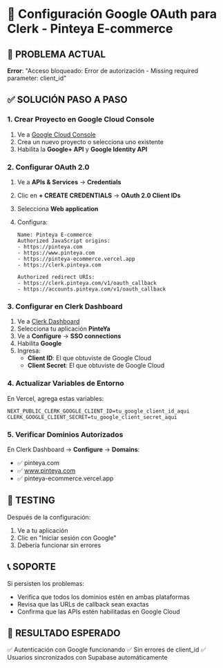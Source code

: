 # 🔐 Configuración Google OAuth para Clerk - Pinteya E-commerce

## 🚨 PROBLEMA ACTUAL

**Error**: "Acceso bloqueado: Error de autorización - Missing required parameter: client_id"

## ✅ SOLUCIÓN PASO A PASO

### **1. Crear Proyecto en Google Cloud Console**

1. Ve a [Google Cloud Console](https://console.cloud.google.com/)
2. Crea un nuevo proyecto o selecciona uno existente
3. Habilita la **Google+ API** y **Google Identity API**

### **2. Configurar OAuth 2.0**

1. Ve a **APIs & Services** → **Credentials**
2. Clic en **+ CREATE CREDENTIALS** → **OAuth 2.0 Client IDs**
3. Selecciona **Web application**
4. Configura:

   ```
   Name: Pinteya E-commerce
   Authorized JavaScript origins:
   - https://pinteya.com
   - https://www.pinteya.com
   - https://pinteya-ecommerce.vercel.app
   - https://clerk.pinteya.com

   Authorized redirect URIs:
   - https://clerk.pinteya.com/v1/oauth_callback
   - https://accounts.pinteya.com/v1/oauth_callback
   ```

### **3. Configurar en Clerk Dashboard**

1. Ve a [Clerk Dashboard](https://dashboard.clerk.com/)
2. Selecciona tu aplicación **PinteYa**
3. Ve a **Configure** → **SSO connections**
4. Habilita **Google**
5. Ingresa:
   - **Client ID**: El que obtuviste de Google Cloud
   - **Client Secret**: El que obtuviste de Google Cloud

### **4. Actualizar Variables de Entorno**

En Vercel, agrega estas variables:

```env
NEXT_PUBLIC_CLERK_GOOGLE_CLIENT_ID=tu_google_client_id_aqui
CLERK_GOOGLE_CLIENT_SECRET=tu_google_client_secret_aqui
```

### **5. Verificar Dominios Autorizados**

En Clerk Dashboard → **Configure** → **Domains**:

- ✅ pinteya.com
- ✅ www.pinteya.com
- ✅ pinteya-ecommerce.vercel.app

## 🔄 TESTING

Después de la configuración:

1. Ve a tu aplicación
2. Clic en "Iniciar sesión con Google"
3. Debería funcionar sin errores

## 📞 SOPORTE

Si persisten los problemas:

- Verifica que todos los dominios estén en ambas plataformas
- Revisa que las URLs de callback sean exactas
- Confirma que las APIs estén habilitadas en Google Cloud

## 🎯 RESULTADO ESPERADO

✅ Autenticación con Google funcionando
✅ Sin errores de client_id
✅ Usuarios sincronizados con Supabase automáticamente
